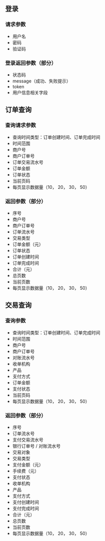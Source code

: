 
## 登录

### 请求参数
- 用户名
- 密码
- 验证码

### 登录返回参数（部分）
- 状态码
- message（成功、失败提示）
- token
- 用户信息相关字段


## 订单查询

### 查询请求参数

- 查询时间类型：订单创建时间、订单完成时间
- 时间范围
- 商户号
- 商户订单号
- 订单交易流水号
- 订单金额
- 订单状态
- 当前页码
- 每页显示数据量（10， 20， 30， 50）

### 返回参数（部分）
- 序号
- 商户号
- 商户订单号
- 订单流水号
- 交易类型
- 订单金额（元）
- 订单状态
- 订单创建时间
- 订单完成时间
- 合计（元）
- 总页数
- 当前页数
- 每页显示数据量（10， 20， 30， 50）


## 交易查询

### 查询参数

- 查询时间类型：订单创建时间、订单完成时间
- 时间范围
- 商户号
- 商户订单号
- 对账流水号
- 收单机构
- 产品
- 支付方式
- 订单金额
- 支付状态
- 当前页码
- 每页显示数据量（10， 20， 30， 50）

### 返回参数（部分）
- 序号
- 订单流水号
- 支付交易流水号
- 银行订单号 / 对账流水号
- 交易对象
- 交易类型
- 支付金额（元）
- 手续费（元）
- 支付状态
- 收单机构
- 产品
- 支付方式
- 支付创建时间
- 支付完成时间
- 合计（元）
- 总页数
- 当前页数
- 每页显示数据量（10， 20， 30， 50）
